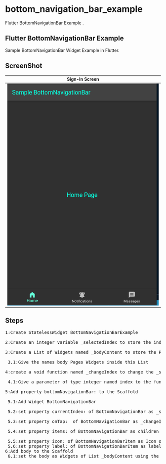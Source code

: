 # bottom_navigation_bar_example
Flutter BottomNavigationBar Example .
## Flutter BottomNavigationBar Example
Sample BottomNavigationBar Widget Example in Flutter.
## ScreenShot
| Sign-In Screen                                |
| --------------------------------------------- |
| ![image](bar.png)         |
## Steps
<pre>
1:Create StatelessWidget BottomNavigationBarExample<br>
2:Create an integer variable _selectedIndex to store the index of BottomNavigationBar<br>
3:Create a List of Widgets named _bodyContent to store the Pages associated with each BottomNavigationBarItem<br>
 3.1:Give the names body Pages Widgets inside this List<br>
4:create a void function named _changeIndex to change the _selectedIndex variable to selected index of BottomNavigationBarItem using setState()<br>
 4.1:Give a parameter of type integer named index to the function<br>
5:Add property bottomNavigationBar: to the Scaffold<br>
 5.1:Add Widget BottomNavigationBar<br>
 5.2:set property currentIndex: of BottomNavigationBar as _selectedIndex <br>
 5.3:set property onTap:  of BottomNavigationBar as _changeIndex<br>
 5.4:set property items: of BottomNavigationBar as children containing BottomNavigationBarItem<br>
 5.5:set property icon: of BottomNavigationBarItem as Icon of BottomNavigationBarItem
 5.6:set property label: of BottomNavigationBarItem as label Name of BottomNavigationBarItem
6:Add body to the Scaffold
 6.1:set the body as Widgets of List _bodyContent using the list function elementAt() and giving the index as _selectedIndex
 </pre>
